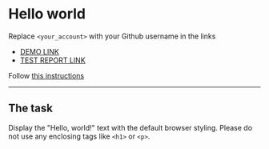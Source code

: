 # Hello world
Replace `<your_account>` with your Github username in the links
- [DEMO LINK](https://<your_account>.github.io/layout_hello-world/) <br>
- [TEST REPORT LINK](https://<your_account>.github.io/layout_hello-world/report/html_report/)

Follow [this instructions](https://github.com/mate-academy/layout_task-guideline#how-to-solve-the-layout-tasks-on-github)
___

## The task 
Display the "Hello, world!" text with the default browser styling. Please do not 
use any enclosing tags like `<h1>` or `<p>`.
